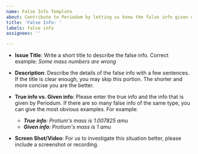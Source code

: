 ```yaml
---
name: False Info Template
about: Contribute to Periodum by letting us know the false info given on our side.
title: 'False Info: '
labels: false info
assignees: ''

---
```


- **Issue Title**: Write a short title to describe the false info. Correct example: *Some mass numbers are wrong*

- **Description**: Describe the details of the false info with a few sentences. If the title is clear enough, you may skip this portion. The shorter and more concise you are the better.

- **True info vs. Given info**: Please enter the true info and the info that is given by Periodum. If there are so many false info of the same type, you can give the most obvious examples. For example: 
    - ***True info**: Protium's mass is 1.007825 amu*
    - ***Given info**: Protium's mass is 1 amu*

- **Screen Shot/Video**: For us to investigate this situation better, please include a screenshot or recording.
